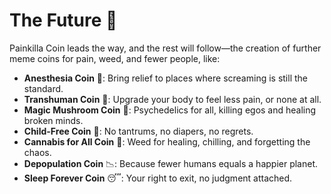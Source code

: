 # The Future 🔮

Painkilla Coin leads the way, and the rest will follow—the creation of further meme coins for pain, weed, and fewer people, like:

- **Anesthesia Coin** 💉: Bring relief to places where screaming is still the standard.
- **Transhuman Coin** 🦾: Upgrade your body to feel less pain, or none at all.
- **Magic Mushroom Coin** 🍄: Psychedelics for all, killing egos and healing broken minds.
- **Child-Free Coin** 🚫: No tantrums, no diapers, no regrets.
- **Cannabis for All Coin** 🌿: Weed for healing, chilling, and forgetting the chaos.
- **Depopulation Coin** 📉: Because fewer humans equals a happier planet.
- **Sleep Forever Coin** 😴: Your right to exit, no judgment attached.
